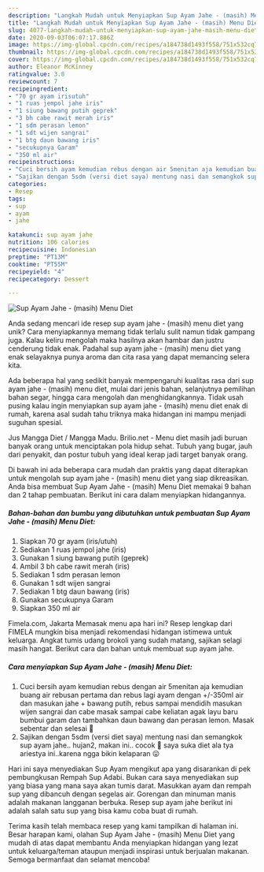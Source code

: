```yaml
---
description: "Langkah Mudah untuk Menyiapkan Sup Ayam Jahe - (masih) Menu Diet yang Enak Banget"
title: "Langkah Mudah untuk Menyiapkan Sup Ayam Jahe - (masih) Menu Diet yang Enak Banget"
slug: 4077-langkah-mudah-untuk-menyiapkan-sup-ayam-jahe-masih-menu-diet-yang-enak-banget
date: 2020-09-03T06:07:17.886Z
image: https://img-global.cpcdn.com/recipes/a184738d1493f558/751x532cq70/sup-ayam-jahe-masih-menu-diet-foto-resep-utama.jpg
thumbnail: https://img-global.cpcdn.com/recipes/a184738d1493f558/751x532cq70/sup-ayam-jahe-masih-menu-diet-foto-resep-utama.jpg
cover: https://img-global.cpcdn.com/recipes/a184738d1493f558/751x532cq70/sup-ayam-jahe-masih-menu-diet-foto-resep-utama.jpg
author: Eleanor McKinney
ratingvalue: 3.8
reviewcount: 7
recipeingredient:
- "70 gr ayam irisutuh"
- "1 ruas jempol jahe iris"
- "1 siung bawang putih geprek"
- "3 bh cabe rawit merah iris"
- "1 sdm perasan lemon"
- "1 sdt wijen sangrai"
- "1 btg daun bawang iris"
- "secukupnya Garam"
- "350 ml air"
recipeinstructions:
- "Cuci bersih ayam kemudian rebus dengan air 5menitan aja kemudian buang air rebusan pertama dan rebus lagi ayam dengan +/-350ml air dan masukan jahe + bawang putih, rebus sampai mendidih masukan wijen sangrai dan cabe masak sampai cabe keliatan agak layu baru bumbui garam dan tambahkan daun bawang dan perasan lemon. Masak sebentar dan selesai 💙"
- "Sajikan dengan 5sdm (versi diet saya) mentung nasi dan semangkok sup ayam jahe.. hujan2, makan ini.. cocok 💙 saya suka diet ala tya ariestya ini..karena ngga bikin kelaparan 😛"
categories:
- Resep
tags:
- sup
- ayam
- jahe

katakunci: sup ayam jahe 
nutrition: 106 calories
recipecuisine: Indonesian
preptime: "PT13M"
cooktime: "PT55M"
recipeyield: "4"
recipecategory: Dessert

---
```



![Sup Ayam Jahe - (masih) Menu Diet](https://img-global.cpcdn.com/recipes/a184738d1493f558/751x532cq70/sup-ayam-jahe-masih-menu-diet-foto-resep-utama.jpg)

Anda sedang mencari ide resep sup ayam jahe - (masih) menu diet yang unik? Cara menyiapkannya memang tidak terlalu sulit namun tidak gampang juga. Kalau keliru mengolah maka hasilnya akan hambar dan justru cenderung tidak enak. Padahal sup ayam jahe - (masih) menu diet yang enak selayaknya punya aroma dan cita rasa yang dapat memancing selera kita.

Ada beberapa hal yang sedikit banyak mempengaruhi kualitas rasa dari sup ayam jahe - (masih) menu diet, mulai dari jenis bahan, selanjutnya pemilihan bahan segar, hingga cara mengolah dan menghidangkannya. Tidak usah pusing kalau ingin menyiapkan sup ayam jahe - (masih) menu diet enak di rumah, karena asal sudah tahu triknya maka hidangan ini mampu menjadi suguhan spesial.

Jus Mangga Diet / Mangga Madu. Brilio.net - Menu diet masih jadi buruan banyak orang untuk menciptakan pola hidup sehat. Tubuh yang bugar, jauh dari penyakit, dan postur tubuh yang ideal kerap jadi target banyak orang.


Di bawah ini ada beberapa cara mudah dan praktis yang dapat diterapkan untuk mengolah sup ayam jahe - (masih) menu diet yang siap dikreasikan. Anda bisa membuat Sup Ayam Jahe - (masih) Menu Diet memakai 9 bahan dan 2 tahap pembuatan. Berikut ini cara dalam menyiapkan hidangannya.

<!--inarticleads1-->

##### Bahan-bahan dan bumbu yang dibutuhkan untuk pembuatan Sup Ayam Jahe - (masih) Menu Diet:

1. Siapkan 70 gr ayam (iris/utuh)
1. Sediakan 1 ruas jempol jahe (iris)
1. Gunakan 1 siung bawang putih (geprek)
1. Ambil 3 bh cabe rawit merah (iris)
1. Sediakan 1 sdm perasan lemon
1. Gunakan 1 sdt wijen sangrai
1. Sediakan 1 btg daun bawang (iris)
1. Gunakan secukupnya Garam
1. Siapkan 350 ml air


Fimela.com, Jakarta Memasak menu apa hari ini? Resep lengkap dari FIMELA mungkin bisa menjadi rekomendasi hidangan istimewa untuk keluarga. Angkat tumis udang brokoli yang sudah matang, sajikan selagi masih hangat. Berikut cara dan bahan untuk membuat sup ayam jahe. 

<!--inarticleads2-->

##### Cara menyiapkan Sup Ayam Jahe - (masih) Menu Diet:

1. Cuci bersih ayam kemudian rebus dengan air 5menitan aja kemudian buang air rebusan pertama dan rebus lagi ayam dengan +/-350ml air dan masukan jahe + bawang putih, rebus sampai mendidih masukan wijen sangrai dan cabe masak sampai cabe keliatan agak layu baru bumbui garam dan tambahkan daun bawang dan perasan lemon. Masak sebentar dan selesai 💙
1. Sajikan dengan 5sdm (versi diet saya) mentung nasi dan semangkok sup ayam jahe.. hujan2, makan ini.. cocok 💙 saya suka diet ala tya ariestya ini..karena ngga bikin kelaparan 😛


Hari ini saya menyediakan Sup Ayam mengikut apa yang disarankan di pek pembungkusan Rempah Sup Adabi. Bukan cara saya menyediakan sup yang biasa yang mana saya akan tumis darat. Masukkan ayam dan rempah sup yang dibancuh dengan segelas air. Gorengan dan minuman manis adalah makanan langganan berbuka. Resep sup ayam jahe berikut ini adalah salah satu sup yang bisa kamu coba buat di rumah. 

Terima kasih telah membaca resep yang kami tampilkan di halaman ini. Besar harapan kami, olahan Sup Ayam Jahe - (masih) Menu Diet yang mudah di atas dapat membantu Anda menyiapkan hidangan yang lezat untuk keluarga/teman ataupun menjadi inspirasi untuk berjualan makanan. Semoga bermanfaat dan selamat mencoba!
